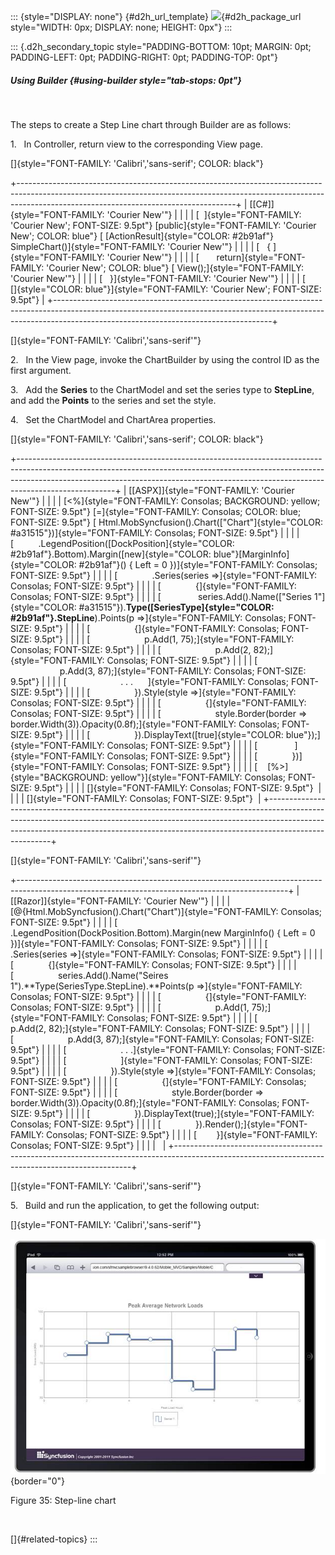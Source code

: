 ::: {style="DISPLAY: none"}
[](ms-xhelp:///?Id=d2h_url_template){#d2h_url_template} ![](!package_url!){#d2h_package_url style="WIDTH: 0px; DISPLAY: none; HEIGHT: 0px"}
:::

::: {.d2h_secondary_topic style="PADDING-BOTTOM: 10pt; MARGIN: 0pt; PADDING-LEFT: 0pt; PADDING-RIGHT: 0pt; PADDING-TOP: 0pt"}
##### Using Builder {#using-builder style="tab-stops: 0pt"}

 

The steps to create a Step Line chart through Builder are as follows:

1.   In Controller, return view to the corresponding View page.

[]{style="FONT-FAMILY: 'Calibri','sans-serif'; COLOR: black"} 

+------------------------------------------------------------------------------------------------------------------------------------------------------------------------------------------------------------------+
| [\[C#\]]{style="FONT-FAMILY: 'Courier New'"}                                                                                                                                                                     |
|                                                                                                                                                                                                                  |
| [  ]{style="FONT-FAMILY: 'Courier New'; FONT-SIZE: 9.5pt"} [public]{style="FONT-FAMILY: 'Courier New'; COLOR: blue"} [ [ActionResult]{style="COLOR: #2b91af"} SimpleChart()]{style="FONT-FAMILY: 'Courier New'"} |
|                                                                                                                                                                                                                  |
| [   { ]{style="FONT-FAMILY: 'Courier New'"}                                                                                                                                                                      |
|                                                                                                                                                                                                                  |
| [       return]{style="FONT-FAMILY: 'Courier New'; COLOR: blue"} [ View();]{style="FONT-FAMILY: 'Courier New'"}                                                                                                  |
|                                                                                                                                                                                                                  |
| [   }]{style="FONT-FAMILY: 'Courier New'"}                                                                                                                                                                       |
|                                                                                                                                                                                                                  |
| [      []{style="COLOR: blue"}]{style="FONT-FAMILY: 'Courier New'; FONT-SIZE: 9.5pt"}                                                                                                                            |
+------------------------------------------------------------------------------------------------------------------------------------------------------------------------------------------------------------------+

[]{style="FONT-FAMILY: 'Calibri','sans-serif'"} 

2.   In the View page, invoke the ChartBuilder by using the control ID as the first argument.

3.   Add the **Series** to the ChartModel and set the series type to **StepLine**, and add the **Points** to the series and set the style.

4.   Set the ChartModel and ChartArea properties.

[]{style="FONT-FAMILY: 'Calibri','sans-serif'; COLOR: black"} 

+------------------------------------------------------------------------------------------------------------------------------------------------------------------------------------------------------------------------------------------------------------------+
| [\[ASPX\]]{style="FONT-FAMILY: 'Courier New'"}                                                                                                                                                                                                                   |
|                                                                                                                                                                                                                                                                  |
| [\<%]{style="FONT-FAMILY: Consolas; BACKGROUND: yellow; FONT-SIZE: 9.5pt"} [=]{style="FONT-FAMILY: Consolas; COLOR: blue; FONT-SIZE: 9.5pt"} [ Html.MobSyncfusion().Chart([\"Chart\"]{style="COLOR: #a31515"})]{style="FONT-FAMILY: Consolas; FONT-SIZE: 9.5pt"} |
|                                                                                                                                                                                                                                                                  |
| [          .LegendPosition([DockPosition]{style="COLOR: #2b91af"}.Bottom).Margin([new]{style="COLOR: blue"}[MarginInfo]{style="COLOR: #2b91af"}() { Left = 0 })]{style="FONT-FAMILY: Consolas; FONT-SIZE: 9.5pt"}                                                |
|                                                                                                                                                                                                                                                                  |
| [              .Series(series =\>]{style="FONT-FAMILY: Consolas; FONT-SIZE: 9.5pt"}                                                                                                                                                                              |
|                                                                                                                                                                                                                                                                  |
| [              {]{style="FONT-FAMILY: Consolas; FONT-SIZE: 9.5pt"}                                                                                                                                                                                               |
|                                                                                                                                                                                                                                                                  |
| [               series.Add().Name([\"Series 1\"]{style="COLOR: #a31515"}).**Type([SeriesType]{style="COLOR: #2b91af"}.StepLine**).Points(p =\>]{style="FONT-FAMILY: Consolas; FONT-SIZE: 9.5pt"}                                                                 |
|                                                                                                                                                                                                                                                                  |
| [                  {]{style="FONT-FAMILY: Consolas; FONT-SIZE: 9.5pt"}                                                                                                                                                                                           |
|                                                                                                                                                                                                                                                                  |
| [                      p.Add(1, 75);]{style="FONT-FAMILY: Consolas; FONT-SIZE: 9.5pt"}                                                                                                                                                                           |
|                                                                                                                                                                                                                                                                  |
| [                      p.Add(2, 82);]{style="FONT-FAMILY: Consolas; FONT-SIZE: 9.5pt"}                                                                                                                                                                           |
|                                                                                                                                                                                                                                                                  |
| [                      p.Add(3, 87);]{style="FONT-FAMILY: Consolas; FONT-SIZE: 9.5pt"}                                                                                                                                                                           |
|                                                                                                                                                                                                                                                                  |
| [                      . . .      ]{style="FONT-FAMILY: Consolas; FONT-SIZE: 9.5pt"}                                                                                                                                                                             |
|                                                                                                                                                                                                                                                                  |
| [                  }).Style(style =\>]{style="FONT-FAMILY: Consolas; FONT-SIZE: 9.5pt"}                                                                                                                                                                          |
|                                                                                                                                                                                                                                                                  |
| [                  {]{style="FONT-FAMILY: Consolas; FONT-SIZE: 9.5pt"}                                                                                                                                                                                           |
|                                                                                                                                                                                                                                                                  |
| [                      style.Border(border =\> border.Width(3)).Opacity(0.8f);]{style="FONT-FAMILY: Consolas; FONT-SIZE: 9.5pt"}                                                                                                                                 |
|                                                                                                                                                                                                                                                                  |
| [                  }).DisplayText([true]{style="COLOR: blue"});]{style="FONT-FAMILY: Consolas; FONT-SIZE: 9.5pt"}                                                                                                                                                |
|                                                                                                                                                                                                                                                                  |
| [               ]{style="FONT-FAMILY: Consolas; FONT-SIZE: 9.5pt"}                                                                                                                                                                                               |
|                                                                                                                                                                                                                                                                  |
| [              })]{style="FONT-FAMILY: Consolas; FONT-SIZE: 9.5pt"}                                                                                                                                                                                              |
|                                                                                                                                                                                                                                                                  |
| [    [%\>]{style="BACKGROUND: yellow"}]{style="FONT-FAMILY: Consolas; FONT-SIZE: 9.5pt"}                                                                                                                                                                         |
|                                                                                                                                                                                                                                                                  |
| []{style="FONT-FAMILY: Consolas; FONT-SIZE: 9.5pt"}                                                                                                                                                                                                              |
|                                                                                                                                                                                                                                                                  |
| []{style="FONT-FAMILY: Consolas; FONT-SIZE: 9.5pt"}                                                                                                                                                                                                              |
+------------------------------------------------------------------------------------------------------------------------------------------------------------------------------------------------------------------------------------------------------------------+

[]{style="FONT-FAMILY: 'Calibri','sans-serif'"} 

+-------------------------------------------------------------------------------------------------------------------------------------------------+
| [\[Razor\]]{style="FONT-FAMILY: 'Courier New'"}                                                                                                 |
|                                                                                                                                                 |
| [\@{Html.MobSyncfusion().Chart(\"Chart\")]{style="FONT-FAMILY: Consolas; FONT-SIZE: 9.5pt"}                                                     |
|                                                                                                                                                 |
| [           .LegendPosition(DockPosition.Bottom).Margin(new MarginInfo() { Left = 0 })]{style="FONT-FAMILY: Consolas; FONT-SIZE: 9.5pt"}        |
|                                                                                                                                                 |
| [           .Series(series =\>]{style="FONT-FAMILY: Consolas; FONT-SIZE: 9.5pt"}                                                                |
|                                                                                                                                                 |
| [              {]{style="FONT-FAMILY: Consolas; FONT-SIZE: 9.5pt"}                                                                              |
|                                                                                                                                                 |
| [                  series.Add().Name(\"Seires 1\").**Type(SeriesType.StepLine).**Points(p =\>]{style="FONT-FAMILY: Consolas; FONT-SIZE: 9.5pt"} |
|                                                                                                                                                 |
| [                  {]{style="FONT-FAMILY: Consolas; FONT-SIZE: 9.5pt"}                                                                          |
|                                                                                                                                                 |
| [                      p.Add(1, 75);]{style="FONT-FAMILY: Consolas; FONT-SIZE: 9.5pt"}                                                          |
|                                                                                                                                                 |
| [                      p.Add(2, 82);]{style="FONT-FAMILY: Consolas; FONT-SIZE: 9.5pt"}                                                          |
|                                                                                                                                                 |
| [                      p.Add(3, 87);]{style="FONT-FAMILY: Consolas; FONT-SIZE: 9.5pt"}                                                          |
|                                                                                                                                                 |
| [                      . . .]{style="FONT-FAMILY: Consolas; FONT-SIZE: 9.5pt"}                                                                  |
|                                                                                                                                                 |
| [                      ]{style="FONT-FAMILY: Consolas; FONT-SIZE: 9.5pt"}                                                                       |
|                                                                                                                                                 |
| [                  }).Style(style =\>]{style="FONT-FAMILY: Consolas; FONT-SIZE: 9.5pt"}                                                         |
|                                                                                                                                                 |
| [                  {]{style="FONT-FAMILY: Consolas; FONT-SIZE: 9.5pt"}                                                                          |
|                                                                                                                                                 |
| [                      style.Border(border =\> border.Width(3)).Opacity(0.8f);]{style="FONT-FAMILY: Consolas; FONT-SIZE: 9.5pt"}                |
|                                                                                                                                                 |
| [                  }).DisplayText(true);]{style="FONT-FAMILY: Consolas; FONT-SIZE: 9.5pt"}                                                      |
|                                                                                                                                                 |
| [              }).Render();]{style="FONT-FAMILY: Consolas; FONT-SIZE: 9.5pt"}                                                                   |
|                                                                                                                                                 |
| [        }]{style="FONT-FAMILY: Consolas; FONT-SIZE: 9.5pt"}                                                                                    |
|                                                                                                                                                 |
|                                                                                                                                                 |
+-------------------------------------------------------------------------------------------------------------------------------------------------+

[]{style="FONT-FAMILY: 'Calibri','sans-serif'"} 

5.   Build and run the application, to get the following output:

[]{style="FONT-FAMILY: 'Calibri','sans-serif'"} 

![](ImagesExt/image102_37.jpg){border="0"}

Figure 35: Step-line chart

 

[]{#related-topics}
:::
